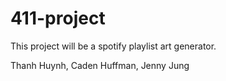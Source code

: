 # 411-project

This project will be a spotify playlist art generator.

Thanh Huynh, Caden Huffman, Jenny Jung
